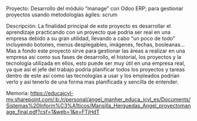 Proyecto: Desarrollo del módulo “manage” con Odoo ERP; para gestionar proyectos usando metodologías ágiles: scrum

Descripción: La finalidad principal de este proyecto es desarrollar el aprendizaje practicando con un proyecto que podría ser real en una empresa debido a su gran utilidad, llevando a cabo “un poco de todo” incluyendo botones,
menús desplegables, imágenes, fechas, booleanas…
Mas a fondo este proyecto sirve para gestionar las áreas a realizar en una empresa así como sus fases de desarrollo, el historial, los proyectos y la tecnología utilizada en ellos, esto puede ser muy útil en una empresa real,
ya que así el jefe del trabajo podría planificar todos los proyectos y tareas dentro de este así como las tecnologías a usar y los empleados podrían verlo y así tenerlo de una forma mas planificada y sencilla de entender.

Memoria: https://educajcyl-my.sharepoint.com/:b:/r/personal/angel_manher_educa_jcyl_es/Documents/Sistemas%20Inform%C3%A1ticos/Mansilla_Herguedas_Angel_proyectomanage_final.pdf?csf=1&web=1&e=FTjHdT

